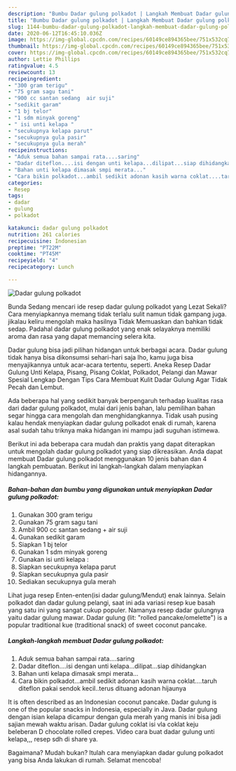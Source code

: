 ```yaml
---
description: "Bumbu Dadar gulung polkadot | Langkah Membuat Dadar gulung polkadot Yang Mudah Dan Praktis"
title: "Bumbu Dadar gulung polkadot | Langkah Membuat Dadar gulung polkadot Yang Mudah Dan Praktis"
slug: 1144-bumbu-dadar-gulung-polkadot-langkah-membuat-dadar-gulung-polkadot-yang-mudah-dan-praktis
date: 2020-06-12T16:45:10.036Z
image: https://img-global.cpcdn.com/recipes/60149ce894365bee/751x532cq70/dadar-gulung-polkadot-foto-resep-utama.jpg
thumbnail: https://img-global.cpcdn.com/recipes/60149ce894365bee/751x532cq70/dadar-gulung-polkadot-foto-resep-utama.jpg
cover: https://img-global.cpcdn.com/recipes/60149ce894365bee/751x532cq70/dadar-gulung-polkadot-foto-resep-utama.jpg
author: Lettie Phillips
ratingvalue: 4.5
reviewcount: 13
recipeingredient:
- "300 gram terigu"
- "75 gram sagu tani"
- "900 cc santan sedang  air suji"
- "sedikit garam"
- "1 bj telor"
- "1 sdm minyak goreng"
- " isi unti kelapa "
- "secukupnya kelapa parut"
- "secukupnya gula pasir"
- "secukupnya gula merah"
recipeinstructions:
- "Aduk semua bahan sampai rata....saring"
- "Dadar diteflon....isi dengan unti kelapa...dilipat...siap dihidangkan"
- "Bahan unti kelapa dimasak smpi merata..."
- "Cara bikin polkadot...ambil sedikit adonan kasih warna coklat....taruh diteflon pakai sendok kecil..terus dituang adonan hijaunya"
categories:
- Resep
tags:
- dadar
- gulung
- polkadot

katakunci: dadar gulung polkadot 
nutrition: 261 calories
recipecuisine: Indonesian
preptime: "PT22M"
cooktime: "PT45M"
recipeyield: "4"
recipecategory: Lunch

---
```



![Dadar gulung polkadot](https://img-global.cpcdn.com/recipes/60149ce894365bee/751x532cq70/dadar-gulung-polkadot-foto-resep-utama.jpg)

Bunda Sedang mencari ide resep dadar gulung polkadot yang Lezat Sekali? Cara menyiapkannya memang tidak terlalu sulit namun tidak gampang juga. jikalau keliru mengolah maka hasilnya Tidak Memuaskan dan bahkan tidak sedap. Padahal dadar gulung polkadot yang enak selayaknya memiliki aroma dan rasa yang dapat memancing selera kita.

Dadar gulung bisa jadi pilihan hidangan untuk berbagai acara. Dadar gulung tidak hanya bisa dikonsumsi sehari-hari saja lho, kamu juga bisa menyajikannya untuk acar-acara tertentu, seperti. Aneka Resep Dadar Gulung Unti Kelapa, Pisang, Pisang Coklat, Polkadot, Pelangi dan Mawar Spesial Lengkap Dengan Tips Cara Membuat Kulit Dadar Gulung Agar Tidak Pecah dan Lembut.

Ada beberapa hal yang sedikit banyak berpengaruh terhadap kualitas rasa dari dadar gulung polkadot, mulai dari jenis bahan, lalu pemilihan bahan segar hingga cara mengolah dan menghidangkannya. Tidak usah pusing kalau hendak menyiapkan dadar gulung polkadot enak di rumah, karena asal sudah tahu triknya maka hidangan ini mampu jadi suguhan istimewa.


Berikut ini ada beberapa cara mudah dan praktis yang dapat diterapkan untuk mengolah dadar gulung polkadot yang siap dikreasikan. Anda dapat membuat Dadar gulung polkadot menggunakan 10 jenis bahan dan 4 langkah pembuatan. Berikut ini langkah-langkah dalam menyiapkan hidangannya.

<!--inarticleads1-->

##### Bahan-bahan dan bumbu yang digunakan untuk menyiapkan Dadar gulung polkadot:

1. Gunakan 300 gram terigu
1. Gunakan 75 gram sagu tani
1. Ambil 900 cc santan sedang + air suji
1. Gunakan sedikit garam
1. Siapkan 1 bj telor
1. Gunakan 1 sdm minyak goreng
1. Gunakan  isi unti kelapa :
1. Siapkan secukupnya kelapa parut
1. Siapkan secukupnya gula pasir
1. Sediakan secukupnya gula merah


Lihat juga resep Enten-enten(isi dadar gulung/Mendut) enak lainnya. Selain polkadot dan dadar gulung pelangi, saat ini ada variasi resep kue basah yang satu ini yang sangat cukup populer. Namanya resep dadar gulungnya yaitu dadar gulung mawar. Dadar gulung (lit: &#34;rolled pancake/omelette&#34;) is a popular traditional kue (traditional snack) of sweet coconut pancake. 

<!--inarticleads2-->

##### Langkah-langkah membuat Dadar gulung polkadot:

1. Aduk semua bahan sampai rata....saring
1. Dadar diteflon....isi dengan unti kelapa...dilipat...siap dihidangkan
1. Bahan unti kelapa dimasak smpi merata...
1. Cara bikin polkadot...ambil sedikit adonan kasih warna coklat....taruh diteflon pakai sendok kecil..terus dituang adonan hijaunya


It is often described as an Indonesian coconut pancake. Dadar gulung is one of the popular snacks in Indonesia, especially in Java. Dadar gulung dengan isian kelapa dicampur dengan gula merah yang manis ini bisa jadi sajian mewah waktu arisan. Dadar gulung coklat isi vla coklat keju beleberan D chocolate rolled crepes. Video cara buat dadar gulung unti kelapa,,, resep sdh di share ya. 

Bagaimana? Mudah bukan? Itulah cara menyiapkan dadar gulung polkadot yang bisa Anda lakukan di rumah. Selamat mencoba!
